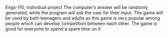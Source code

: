 Engs-110, individual project
The computer’s answer will be randomly generated, while the program will ask the user for their input.
The game will be used by both teenagers and adults as this game is very popular among people which can develop competition between each other. The game is good for everyone to spend a spare time on it

